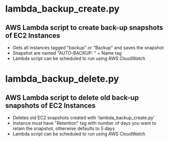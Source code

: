# lambda_backup_create.py
## AWS Lambda script to create back-up snapshots of EC2 Instances 
- Gets all instances tagged "backup" or "Backup" and saves the snapshot
- Snapshot are named "AUTO-BACKUP: " + Name tag
- Lambda script can be scheduled to run using AWS CloudWatch

# lambda_backup_delete.py
## AWS Lambda script to delete old back-up snapshots of EC2 Instances 
- Deletes old EC2 snapshots created with 'lambda_backup_create.py'
- Instance must have "Retention" tag with number of days you want to retain the snapshot, otherwise defaults to 5 days
- Lambda script can be scheduled to run using AWS CloudWatch
